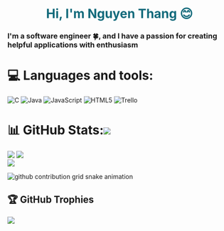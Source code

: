 <h1 align="center" style = "color: #116A7B;"> Hi, I'm Nguyen Thang 😊</h1>
<h3>I'm a software engineer 🍀, and I have a passion for creating helpful applications with enthusiasm</h3>


# 💻 Languages and tools:
![C](https://img.shields.io/badge/c-%2300599C.svg?style=for-the-badge&logo=c&logoColor=white) ![Java](https://img.shields.io/badge/java-%23ED8B00.svg?style=for-the-badge&logo=java&logoColor=white)  ![JavaScript](https://img.shields.io/badge/javascript-%23323330.svg?style=for-the-badge&logo=javascript&logoColor=%23F7DF1E) ![HTML5](https://img.shields.io/badge/html5-%23E34F26.svg?style=for-the-badge&logo=html5&logoColor=white) ![Trello](https://img.shields.io/badge/Trello-%23026AA7.svg?style=for-the-badge&logo=Trello&logoColor=white)

# 📊 GitHub Stats:[![](https://visitcount.itsvg.in/api?id=nathang0147&icon=0&color=7)](https://visitcount.itsvg.in) 
![](https://github-readme-stats.vercel.app/api?username=nathang0147&theme=dark&hide_border=false&include_all_commits=true&count_private=false)
![](https://github-readme-streak-stats.herokuapp.com/?user=nathang0147&theme=dark&hide_border=false)<br/>
![](https://github-readme-stats.vercel.app/api/top-langs/?username=nathang0147&theme=dark&hide_border=false&include_all_commits=true&count_private=false&layout=compact)

<picture>
  <source
    media="(prefers-color-scheme: dark)"
    srcset="
      https://github.com/nathang0147/nathang0147/blob/output/github-contribution-grid-snake.svg
    "
  />
  <source
    media="(prefers-color-scheme: dark)"
    srcset="
      https://github.com/nathang0147/nathang0147/blob/output/github-contribution-grid-snake.svg
    "
  />
  <img
    alt="github contribution grid snake animation"
    src="https://github.com/nathang0147/nathang0147/blob/output/github-contribution-grid-snake.svg"
  />
</picture>

## 🏆 GitHub Trophies
![](https://github-profile-trophy.vercel.app/?username=nathang0147&theme=radical&no-frame=false&no-bg=true&margin-w=4)
